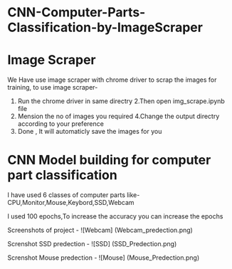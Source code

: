 # CNN-Computer-Parts-Classification-by-ImageScraper

# Image Scraper
We Have use image scraper with chrome driver to scrap the images for training,
to use image scraper-
1. Run the chrome driver in same directry
2.Then open img_scrape.ipynb file 
3. Mension the no of images you required 
4.Change the output directry according to your preference
5. Done , It will automaticly save the images for you

# CNN Model building for computer part classification

I have used 6 classes of computer parts like- CPU,Monitor,Mouse,Keybord,SSD,Webcam

I used 100 epochs,To increase the accuracy you can increase the epochs


Screenshots of project -
![Webcam] (Webcam_predection.png)

Screnshot SSD predection -
![SSD] (SSD_Predection.png)

Screnshot Mouse predection -
![Mouse] (Mouse_Predection.png)




